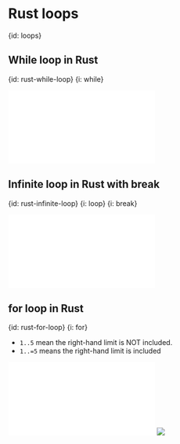 # Rust loops
{id: loops}

## While loop in Rust
{id: rust-while-loop}
{i: while}

![](examples/loops/while.rs)

## Infinite loop in Rust with break
{id: rust-infinite-loop}
{i: loop}
{i: break}

![](examples/loops/loop.rs)

## for loop in Rust
{id: rust-for-loop}
{i: for}


* `1..5` mean the right-hand limit is NOT included.
* `1..=5` means the right-hand limit is included

![](examples/loops/for_loop.rs)
![](examples/loops/for_loop.out)


